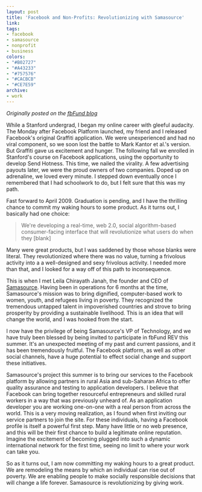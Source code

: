 ```yaml
---
layout: post
title: 'Facebook and Non-Profits: Revolutionizing with Samasource'
link:
tags:
- facebook
- samasource
- nonprofit
- business
colors:
- "#B02727"
- "#A43233"
- "#757576"
- "#CACBCB"
- "#CE7E59"
archive:
- work
---
```


*Originally posted on the [fbFund blog](http://fbfund.com/facebook-and-non-profits-revolutionizing-with-samasource/)*

While a Stanford undergrad, I began my online career with gleeful audacity. The Monday after Facebook Platform launched, my friend and I released Facebook's original Graffiti application. We were unexperienced and had no viral component, so we soon lost the battle to Mark Kantor et al.'s version. But Graffiti gave us excitement and hunger. The following fall we enrolled in Stanford's course on Facebook applications, using the opportunity to develop Send Hotness. This time, we nailed the virality. A few advertising payouts later, we were the proud owners of two companies. Doped up on adrenaline, we loved every minute. I stepped down eventually once I remembered that I had schoolwork to do, but I felt sure that this was my path.

<!-- more -->

Fast forward to April 2009. Graduation is pending, and I have the thrilling chance to commit my waking hours to some product. As it turns out, I basically had one choice:

> We're developing a real-time, web 2.0, social algorithm-based consumer-facing interface that will revolutionize what users do when they [blank]

Many were great products, but I was saddened by those whose blanks were literal. They revolutionized where there was no value, turning a frivolous activity into a a well-designed and sexy frivolous activity. I needed more than that, and I looked for a way off of this path to inconsequence.

This is when I met Leila Chirayath Janah, the founder and CEO of [Samasource](https://www.samasource.org/). Having been in operations for 6 months at the time, Samasource's mission was to bring dignified, computer-based work to women, youth, and refugees living in poverty. They recognized the tremendous untapped talent in impoverished countries and strove to bring prosperity by providing a sustainable livelihood. This is an idea that will change the world, and I was hooked from the start.

I now have the privilege of being Samasource's VP of Technology, and we have truly been blessed by being invited to participate in fbFund REV this summer. It's an unexpected meeting of my past and current passions, and it has been tremendously fruitful. The Facebook platform, as well as other social channels, have a huge potential to effect social change and support these initiatives.

Samasource's project this summer is to bring our services to the Facebook platform by allowing partners in rural Asia and sub-Saharan Africa to offer quality assurance and testing to application developers. I believe that Facebook can bring together resourceful entrepreneurs and skilled rural workers in a way that was previously unheard of. As an application developer you are working one-on-one with a real person from across the world. This is a very moving realization, as I found when first inviting our service partners to join the site. For these individuals, having a Facebook profile is itself a powerful first step. Many have little or no web presence, and this will be their first chance to build a legitimate online reputation. Imagine the excitement of becoming plugged into such a dynamic international network for the first time, seeing no limit to where your work can take you.

So as it turns out, I am now committing my waking hours to a great product. We are remodeling the means by which an individual can rise out of poverty. We are enabling people to make socially responsible decisions that will change a life forever. Samasource is revolutionizing by giving work.
